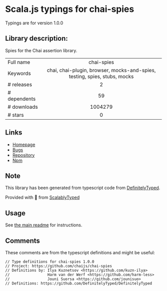 
# Scala.js typings for chai-spies

Typings are for version 1.0.0

## Library description:
Spies for the Chai assertion library.

|                    |                 |
| ------------------ | :-------------: |
| Full name          | chai-spies |
| Keywords           | chai, chai-plugin, browser, mocks-and-spies, testing, spies, stubs, mocks |
| # releases         | 2 |
| # dependents       | 59 |
| # downloads        | 1004279 |
| # stars            | 0 |

## Links
- [Homepage](https://github.com/chaijs/chai-spies#readme)
- [Bugs](https://github.com/chaijs/chai-spies/issues)
- [Repository](https://github.com/chaijs/chai-spies)
- [Npm](https://www.npmjs.com/package/chai-spies)
    


## Note
This library has been generated from typescript code from [DefinitelyTyped](https://definitelytyped.org).

Provided with :purple_heart: from [ScalablyTyped](https://github.com/oyvindberg/ScalablyTyped)

## Usage
See [the main readme](../../readme.md) for instructions.

## Comments

These comments are from the typescript definitions and might be useful:
```
// Type definitions for chai-spies 1.0.0
// Project: https://github.com/chaijs/chai-spies
// Definitions by: Ilya Kuznetsov <https://github.com/kuzn-ilya>
//                 Harm van der Werf <https://github.com/harm-less>
//                 Jouni Suorsa <https://github.com/jounisuo>
// Definitions: https://github.com/DefinitelyTyped/DefinitelyTyped

```


